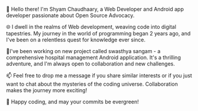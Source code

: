 👋 Hello there! I'm Shyam Chaudhaary, a Web Developer and Android app developer passionate about Open Source Advocacy.

🌐 I dwell in the realms of Web development, weaving code into digital tapestries. My journey in the world of programming began 2 years ago, and I've been on a relentless quest for knowledge ever since.

🚀I've been working on new project called swasthya sangam - a comprehensive hospital management Android application. It's a thrilling adventure, and I'm always open to collaboration and new challenges.

📫 Feel free to drop me a message if you share similar interests or if you just want to chat about the mysteries of the coding universe. Collaboration makes the journey more exciting!

🌟 Happy coding, and may your commits be evergreen!
